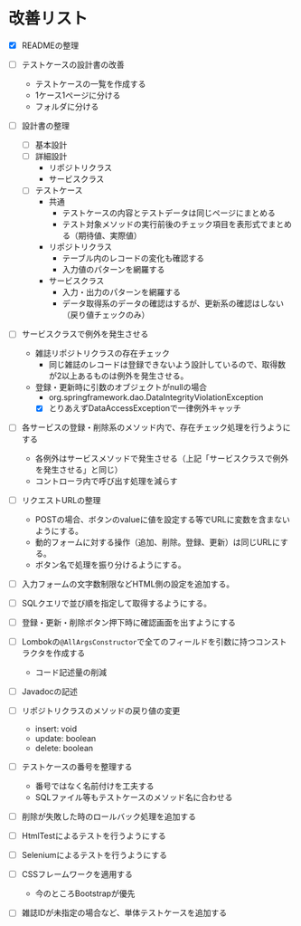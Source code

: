 # 改善リスト

- [x] READMEの整理
    <!-- - 概要
    - 環境
        - java:11
    - 起動方法
        - コマンドラインから起動
    - 管理者アカウントについて
    - ドキュメントのリンクを下部に記載（暫定）
        - 後にWikiなどに移動する -->
- [ ] テストケースの設計書の改善
    - テストケースの一覧を作成する
    - 1ケース1ページに分ける
    - フォルダに分ける
- [ ] 設計書の整理
    - [ ] 基本設計
    - [ ] 詳細設計
        - リポジトリクラス
        - サービスクラス
    - [ ] テストケース
        - 共通
            - テストケースの内容とテストデータは同じページにまとめる
            - テスト対象メソッドの実行前後のチェック項目を表形式でまとめる（期待値、実際値）
        - リポジトリクラス
            - テーブル内のレコードの変化も確認する
            - 入力値のパターンを網羅する
        - サービスクラス
            - 入力・出力のパターンを網羅する
            - データ取得系のデータの確認はするが、更新系の確認はしない（戻り値チェックのみ）
- [ ] サービスクラスで例外を発生させる
    - 雑誌リポジトリクラスの存在チェック
        - 同じ雑誌のレコードは登録できないよう設計しているので、取得数が2以上あるものは例外を発生させる。
    - 登録・更新時に引数のオブジェクトがnullの場合
        - org.springframework.dao.DataIntegrityViolationException
        - [x] とりあえずDataAccessExceptionで一律例外キャッチ
- [ ] 各サービスの登録・削除系のメソッド内で、存在チェック処理を行うようにする
    - 各例外はサービスメソッドで発生させる（上記「サービスクラスで例外を発生させる」と同じ）
    - コントローラ内で呼び出す処理を減らす
- [ ] リクエストURLの整理
    - POSTの場合、ボタンのvalueに値を設定する等でURLに変数を含まないようにする。
    - 動的フォームに対する操作（追加、削除。登録、更新）は同じURLにする。
    - ボタン名で処理を振り分けるようにする。
- [ ] 入力フォームの文字数制限などHTML側の設定を追加する。
- [ ] SQLクエリで並び順を指定して取得するようにする。
- [ ] 登録・更新・削除ボタン押下時に確認画面を出すようにする
- [ ] Lombokの`@AllArgsConstructor`で全てのフィールドを引数に持つコンストラクタを作成する
    - コード記述量の削減
- [ ] Javadocの記述
- [ ] リポジトリクラスのメソッドの戻り値の変更
    - insert: void
    - update: boolean
    - delete: boolean
- [ ] テストケースの番号を整理する
    - 番号ではなく名前付けを工夫する
    - SQLファイル等もテストケースのメソッド名に合わせる
- [ ] 削除が失敗した時のロールバック処理を追加する
- [ ] HtmlTestによるテストを行うようにする
- [ ] Seleniumによるテストを行うようにする
- [ ] CSSフレームワークを適用する
    - 今のところBootstrapが優先
- [ ] 雑誌IDが未指定の場合など、単体テストケースを追加する


